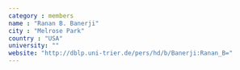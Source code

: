 ```yaml
---
category : members
name : "Ranan B. Banerji"
city : "Melrose Park"
country : "USA"
university: ""
website: "http://dblp.uni-trier.de/pers/hd/b/Banerji:Ranan_B="
---
```

